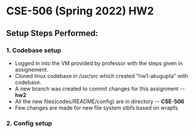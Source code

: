 # CSE-506 (Spring 2022) HW2

## Setup Steps Performed:
### 1. Codebase setup
- Logged in into the VM provided by professor with the steps given in assignement.
- Cloned linux codebase in /usr/src which created "hw1-akugupta" with codebase.
- A new branch was created to commit changes for this assignment -- **hw2**
- All the new files(codes/README/config) are in directory -- **CSE-506**
- Few changes are made for new file system stbfs based on wrapfs.

### 2. Config setup
